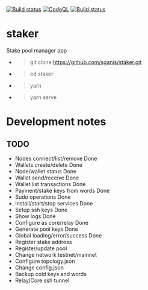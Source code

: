[![Build status](https://github.com/sganis/staker/actions/workflows/ci.yml/badge.svg)](https://github.com/sganis/staker/actions/workflows/ci.yml)
[![CodeQL](https://github.com/sganis/staker/actions/workflows/codeql-analysis.yml/badge.svg)](https://github.com/sganis/staker/actions/workflows/codeql-analysis.yml)
[![Build status](https://ci.appveyor.com/api/projects/status/axv0mqmceuw4uijb?svg=true)](https://ci.appveyor.com/project/sganis/staker)

# staker

Stake pool manager app

- > git clone https://github.com/sganis/staker.git
- > cd staker
- > yarn
- > yarn serve


# Development notes

TODO
----

- Nodes connect/list/remove         Done
- Wallets create/delete             Done
- Node/wallet status                Done
- Wallet send/receive               Done
- Wallet list transactions          Done
- Payment/stake keys from words     Done
- Sudo operations                   Done
- Install/start/stop services       Done
- Setup ssh keys                    Done
- Show logs                         Done
- Configure as core/relay           Done      
- Generate pool keys                Done
- Global loading/error/success      Done 
- Register stake address            
- Register/update pool   
- Change network testnet/mainnet    
- Configure topology.json                
- Change config.json
- Backup cold keys and words
- Relay/Core ssh tunnel
